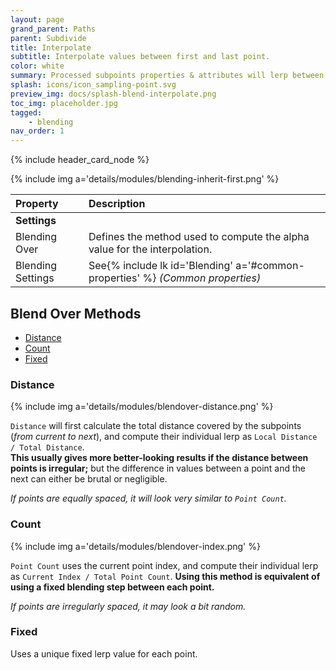 ```yaml
---
layout: page
grand_parent: Paths
parent: Subdivide
title: Interpolate
subtitle: Interpolate values between first and last point.
color: white
summary: Processed subpoints properties & attributes will lerp between the first and last subpoints.
splash: icons/icon_sampling-point.svg
preview_img: docs/splash-blend-interpolate.png
toc_img: placeholder.jpg
tagged: 
    - blending
nav_order: 1
---
```


{% include header_card_node %}

{% include img a='details/modules/blending-inherit-first.png' %} 

| Property       | Description          |
|:-------------|:------------------|
|**Settings**||
| Blending Over           | Defines the method used to compute the alpha value for the interpolation. |
| Blending Settings           | See{% include lk id='Blending' a='#common-properties' %} *(Common properties)* |

## Blend Over Methods

- [Distance](#distance)
- [Count](#count)
- [Fixed](#fixed)

### Distance
{% include img a='details/modules/blendover-distance.png' %}  

`Distance` will first calculate the total distance covered by the subpoints (*from current to next*), and compute their individual lerp as `Local Distance / Total Distance`.  
**This usually gives more better-looking results if the distance between points is irregular;** but the difference in values between a point and the next can either be brutal or negligible.

*If points are equally spaced, it will look very similar to `Point Count`.*

### Count
{% include img a='details/modules/blendover-index.png' %}  

`Point Count` uses the current point index, and compute their individual lerp as `Current Index / Total Point Count`.
**Using this method is equivalent of using a fixed blending step between each point.**

*If points are irregularly spaced, it may look a bit random.*

### Fixed
Uses a unique fixed lerp value for each point.
